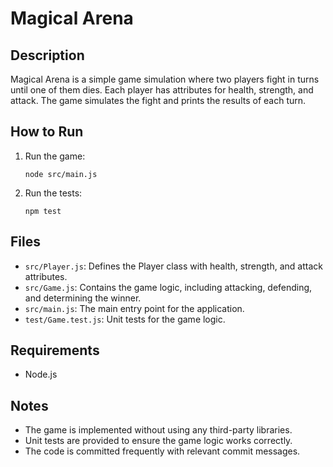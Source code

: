 # Magical Arena

## Description

Magical Arena is a simple game simulation where two players fight in turns until one of them dies. Each player has attributes for health, strength, and attack. The game simulates the fight and prints the results of each turn.

## How to Run


1. Run the game:
    ```
    node src/main.js
    ```

2. Run the tests:
    ```
    npm test
    ```

## Files

- `src/Player.js`: Defines the Player class with health, strength, and attack attributes.
- `src/Game.js`: Contains the game logic, including attacking, defending, and determining the winner.
- `src/main.js`: The main entry point for the application.
- `test/Game.test.js`: Unit tests for the game logic.

## Requirements

- Node.js

## Notes

- The game is implemented without using any third-party libraries.
- Unit tests are provided to ensure the game logic works correctly.
- The code is committed frequently with relevant commit messages.
